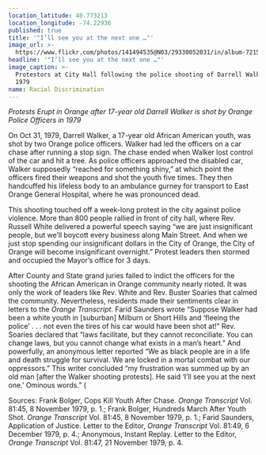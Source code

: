 ```yaml
---
location_latitude: 40.773213
location_longitude: -74.22936
published: true
title: '"I’ll see you at the next one …"'
image_url: >-
  https://www.flickr.com/photos/141494535@N03/29330052031/in/album-72157673225101106/
headline: '"I’ll see you at the next one …"'
image_caption: >-
  Protestors at City Hall following the police shooting of Darrell Walker in
  1979
name: Racial Discrimination
---
```

_Protests Erupt in Orange after 17-year old Darrell Walker is shot by Orange Police Officers in 1979_

On Oct 31, 1979, Darrell Walker, a 17-year old African American youth, was shot by two Orange police officers. Walker had led the officers on a car chase after running a stop sign. The chase ended when Walker lost control of the car and hit a tree. As police officers approached the disabled car, Walker supposedly “reached for something shiny,” at which point the officers fired their weapons and shot the youth five times. They then handcuffed his lifeless body to an ambulance gurney for transport to East Orange General Hospital, where he was pronounced dead.

This shooting touched off a week-long protest in the city against police violence. More than 800 people rallied in front of city hall, where Rev. Russell White delivered a powerful speech saying “we are just insignificant people, but we’ll boycott every business along Main Street. And when we just stop spending our insignificant dollars in the City of Orange, the City of Orange will become insignificant overnight.” Protest leaders then stormed and occupied the Mayor’s office for 3 days. 

After County and State grand juries failed to indict the officers for the shooting the African American in Orange community nearly rioted. It was only the work of leaders like Rev. White and Rev. Buster Soaries that calmed the community. Nevertheless, residents made their sentiments clear in letters to the _Orange Transcript_. Farid Saunders wrote “Suppose Walker had been a white youth in [suburban] Milburn or Short Hills and ‘fleeing the police’ . . . not even the tires of his car would have been shot at!” Rev. Soaries declared that “laws facilitate, but they cannot reconciliate. You can change laws, but you cannot change what exists in a man’s heart.” And powerfully, an anonymous letter reported “We as black people are in a life and death struggle for survival. We are locked in a mortal combat with our oppressors.” This writer concluded “my frustration was summed up by an old man [after the Walker shooting protests]. He said ‘I’ll see you at the next one.’ Ominous words.” (

Sources: Frank Bolger, Cops Kill Youth After Chase. _Orange Transcript_ Vol. 81:45, 8 November 1979, p. 1.; Frank Bolger, Hundreds March After Youth Shot. _Orange Transcript_ Vol. 81:45, 8 November 1979, p. 1.; Farid Saunders, Application of Justice. Letter to the Editor, _Orange Transcript_ Vol. 81:49, 6 December 1979, p. 4.; Anonymous, Instant Replay. Letter to the Editor, _Orange Transcript_ Vol. 81:47, 21 November 1979, p. 4.

